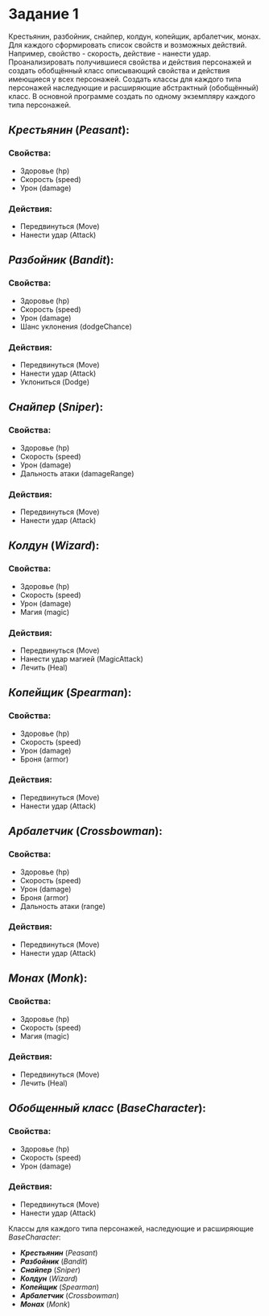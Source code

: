 **Задание 1**
=============
Крестьянин, разбойник, снайпер, колдун, копейщик, арбалетчик, монах. Для каждого сформировать список свойств и возможных действий. Например, свойство - скорость, действие - нанести удар. Проанализировать получившиеся свойства и действия персонажей и создать обобщённый класс описывающий свойства и действия имеющиеся у всех персонажей. Создать классы для каждого типа персонажей наследующие и расширяющие абстрактный (обобщённый) класс. В основной программе создать по одному экземпляру каждого типа персонажей.

***Крестьянин*** (*Peasant*):
----------------
### **Свойства:**
* Здоровье (hp)
* Скорость (speed)
* Урон (damage)
### **Действия:**
* Передвинуться (Move)
* Нанести удар (Attack)

***Разбойник*** (*Bandit*):
---------------
### **Свойства:**
* Здоровье (hp)
* Скорость (speed)
* Урон (damage)
* Шанс уклонения (dodgeChance)
### **Действия:**
* Передвинуться (Move)
* Нанести удар (Attack)
* Уклониться (Dodge)

***Снайпер*** (*Sniper*):
-------------
### **Свойства:**
* Здоровье (hp)
* Скорость (speed)
* Урон (damage)
* Дальность атаки (damageRange)
### **Действия:**
* Передвинуться (Move)
* Нанести удар (Attack)

***Колдун*** (*Wizard*):
------------
### **Свойства:**
* Здоровье (hp)
* Скорость (speed)
* Урон (damage)
* Магия (magic)
### **Действия:**
* Передвинуться (Move)
* Нанести удар магией (MagicAttack)
* Лечить (Heal)

***Копейщик*** (*Spearman*):
--------------
### **Свойства:**
* Здоровье (hp)
* Скорость (speed)
* Урон (damage)
* Броня (armor)
### **Действия:**
* Передвинуться (Move)
* Нанести удар (Attack)

***Арбалетчик*** (*Crossbowman*):
----------------
### **Свойства:**
* Здоровье (hp)
* Скорость (speed)
* Урон (damage)
* Броня (armor)
* Дальность атаки (range)
### **Действия:**
* Передвинуться (Move)
* Нанести удар (Attack)

***Монах*** (*Monk*):
-----------
### **Свойства:**
* Здоровье (hp)
* Скорость (speed)
* Магия (magic)
### **Действия:**
* Передвинуться (Move)
* Лечить (Heal)

***Обобщенный класс*** (*BaseCharacter*):
----------------------
### **Свойства:**
* Здоровье (hp)
* Скорость (speed)
* Урон (damage)
### **Действия:**
* Передвинуться (Move)
* Нанести удар (Attack)

Классы для каждого типа персонажей, наследующие и расширяющие *BaseCharacter*:
* ***Крестьянин*** (*Peasant*)
* ***Разбойник*** (*Bandit*)
* ***Снайпер*** (*Sniper*)
* ***Колдун*** (*Wizard*)
* ***Копейщик*** (*Spearman*)
* ***Арбалетчик*** (*Crossbowman*)
* ***Монах*** (*Monk*)